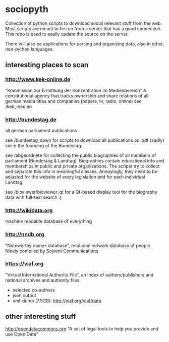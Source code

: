 # sociopyth

Collection of python scripts to download social relevant stuff from the web. 
Most scripts are meant to be run from a server that has a good connection. 
This repo is used to easily update the source on the server. 

There will also be applications for parsing and organizing data, 
also in other, non-python languages.



## interesting places to scan

### http://www.kek-online.de
"Kommission zur Ermittlung der Konzentration im Medienbereich"
A constitutional agency that tracks ownership and share relations of all german media titles and companies (papers, tv, radio, online)
see /kek_medien 

### http://bundestag.de
all german parliament publications

see /bundestag_down for scripts to download all publications as .pdf (sadly) since the founding of the Bundestag.

see /abgeordnete for collecting the public biographies of all members of parliament (Bundestag & Landtag). Biographies contain educational info and memberships in public and private organizations. The scripts try to collect and separate this info in meaningful classes. Annoyingly, they need to be adjusted for the website of every legislation and for each individual Landtag.

see /bioviewer/bioviewer_qt for a Qt-based display tool for the biography data with full-text search :)

### http://wikidata.org
machine readable database of everything

### http://nndb.org
"Noteworthy names database", relational network database of people 
Nicely compiled by Soylent Communications

### https://viaf.org
"Virtual International Authority File", an index of authors/publishers and national archives and authority files
- selected co-authors
- json output
- xml-dump (7.5GB): http://viaf.org/viaf/data


## other interesting stuff
 
http://opendatacommons.org
"A set of legal tools to help you provide and use Open Data"
